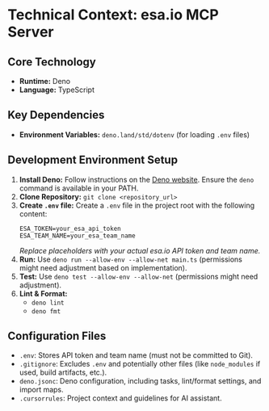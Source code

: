 # Technical Context: esa.io MCP Server

## Core Technology

- **Runtime:** Deno
- **Language:** TypeScript

## Key Dependencies

- **Environment Variables:** `deno.land/std/dotenv` (for loading `.env` files)

## Development Environment Setup

1.  **Install Deno:** Follow instructions on the [Deno website](https://deno.land/#installation). Ensure the `deno` command is available in your PATH.
2.  **Clone Repository:** `git clone <repository_url>`
3.  **Create `.env` file:** Create a `.env` file in the project root with the following content:
    ```dotenv
    ESA_TOKEN=your_esa_api_token
    ESA_TEAM_NAME=your_esa_team_name
    ```
    _Replace placeholders with your actual esa.io API token and team name._
4.  **Run:** Use `deno run --allow-env --allow-net main.ts` (permissions might need adjustment based on implementation).
5.  **Test:** Use `deno test --allow-env --allow-net` (permissions might need adjustment).
6.  **Lint & Format:**
    - `deno lint`
    - `deno fmt`

## Configuration Files

- `.env`: Stores API token and team name (must not be committed to Git).
- `.gitignore`: Excludes `.env` and potentially other files (like `node_modules` if used, build artifacts, etc.).
- `deno.jsonc`: Deno configuration, including tasks, lint/format settings, and import maps.
- `.cursorrules`: Project context and guidelines for AI assistant.
